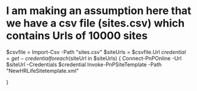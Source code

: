 # I am making an assumption here that we have a csv file (sites.csv) which contains Urls of 10000 sites

$csvfile = Import-Csv -Path "sites.csv" 
$siteUrls = $csvfile.Url
$credential = get-credential
foreach($siteUrl in $siteUrls)
{
    Connect-PnPOnline -Url $siteUrl  -Credentials $credential 
    Invoke-PnPSiteTemplate -Path "NewHRLifeSitetemplate.xml"

}
